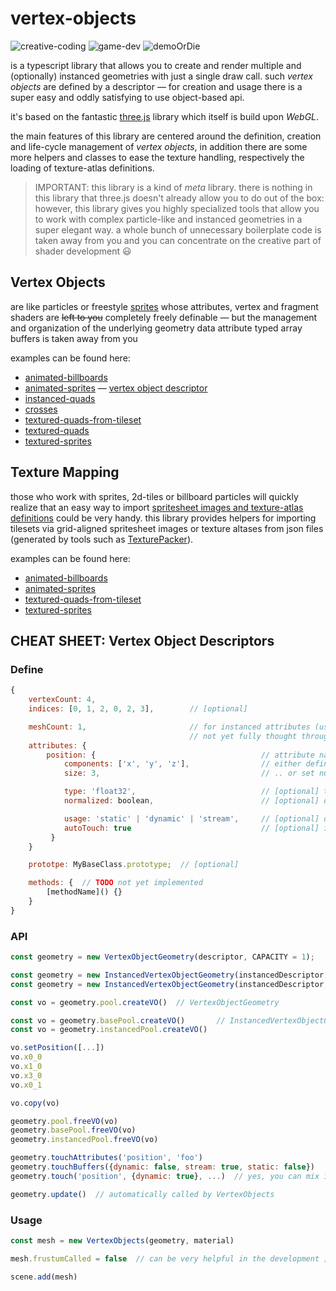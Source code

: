 # vertex-objects

![creative-coding](https://img.shields.io/badge/creative-coding-red) ![game-dev](https://img.shields.io/badge/game-dev-green) ![demoOrDie](https://img.shields.io/badge/demo-or_die-blue)

is a typescript library that allows you to create and render multiple and (optionally) instanced geometries with just a single draw call.
such _vertex objects_ are defined by a descriptor &mdash; for creation and usage there is a super easy and oddly satisfying to use object-based api.

it's based on the fantastic [three.js](https://threejs.org/) library which itself is build upon _WebGL_.

the main features of this library are centered around the definition, creation and life-cycle management of _vertex objects_,
in addition there are some more helpers and classes to ease the texture handling, respectively the loading of texture-atlas definitions.

> IMPORTANT: this library is a kind of _meta_ library. there is nothing in this library that three.js doesn't already allow you to do out of the box: however, this library gives you highly specialized tools that allow you to work with complex particle-like and instanced geometries in a super elegant way. a whole bunch of unnecessary boilerplate code is taken away from you and you can concentrate on the creative part of shader development 😃

## Vertex Objects

are like particles or freestyle [sprites](https://en.wikipedia.org/wiki/Sprite_(computer_graphics)) whose attributes, vertex and fragment shaders are ~~left to you~~ completely freely definable &mdash; but the management and organization of the underlying geometry data attribute typed array buffers is taken away from you

examples can be found here:
- [animated-billboards](https://github.com/spearwolf/three-vertex-objects/tree/main/examples/animated-billboards.html)
- [animated-sprites](https://github.com/spearwolf/three-vertex-objects/tree/main/examples/animated-sprites.html) &mdash; [vertex object descriptor](https://github.com/spearwolf/three-vertex-objects/tree/main/examples/jsm/animated-sprites/)
- [instanced-quads](https://github.com/spearwolf/three-vertex-objects/tree/main/examples/instanced-quads.html)
- [crosses](https://github.com/spearwolf/three-vertex-objects/tree/main/examples/crosses.html)
- [textured-quads-from-tileset](https://github.com/spearwolf/three-vertex-objects/tree/main/examples/textured-quads-from-tileset.html)
- [textured-quads](https://github.com/spearwolf/three-vertex-objects/tree/main/examples/textured-quads.html)
- [textured-sprites](https://github.com/spearwolf/three-vertex-objects/tree/main/examples/textured-sprites.html)


## Texture Mapping

those who work with sprites, 2d-tiles or billboard particles will quickly realize that an easy way to import [spritesheet images and texture-atlas definitions](https://en.wikipedia.org/wiki/Texture_atlas) could be very handy.
this library provides helpers for importing tilesets via grid-aligned spritesheet images or texture altases from json files (generated by tools such as [TexturePacker](https://www.codeandweb.com/texturepacker)).

examples can be found here:
- [animated-billboards](https://github.com/spearwolf/three-vertex-objects/tree/main/examples/animated-billboards.html)
- [animated-sprites](https://github.com/spearwolf/three-vertex-objects/tree/main/examples/animated-sprites.html)
- [textured-quads-from-tileset](https://github.com/spearwolf/three-vertex-objects/tree/main/examples/textured-quads-from-tileset.html)
- [textured-sprites](https://github.com/spearwolf/three-vertex-objects/tree/main/examples/textured-sprites.html)


## CHEAT SHEET: Vertex Object Descriptors

### Define

```js
{
    vertexCount: 4,
    indices: [0, 1, 2, 0, 2, 3],        // [optional]

    meshCount: 1,                       // for instanced attributes (use instead of vertexCount)
                                        // not yet fully thought through: VertexBufferObject <- capacity <- meshCount > 1 ?
    attributes: {
        position: {                                     // attribute name
            components: ['x', 'y', 'z'],                // either define components ..
            size: 3,                                    // .. or set number of anonymous components

            type: 'float32',                            // [optional] the default type is float32
            normalized: boolean,                        // [optional] default is not

            usage: 'static' | 'dynamic' | 'stream',     // [optional] default is 'static'
            autoTouch: true                             // [optional] if usage == 'static' then default is false otherwise true
         }
    }

    prototpe: MyBaseClass.prototype;  // [optional]

    methods: {  // TODO not yet implemented
        [methodName]() {}
    }
}
```

### API

```js
const geometry = new VertexObjectGeometry(descriptor, CAPACITY = 1);

const geometry = new InstancedVertexObjectGeometry(instancedDescriptor, INSTANCED_CAPACITY, baseDescriptor, BASE_CAPACITY = 1);
const geometry = new InstancedVertexObjectGeometry(instancedDescriptor, INSTANCED_CAPACITY, baseBufferGeometry);

const vo = geometry.pool.createVO()  // VertexObjectGeometry

const vo = geometry.basePool.createVO()       // InstancedVertexObjectGeometry
const vo = geometry.instancedPool.createVO()

vo.setPosition([...])
vo.x0_0
vo.x1_0
vo.x3_0
vo.x0_1

vo.copy(vo)

geometry.pool.freeVO(vo)
geometry.basePool.freeVO(vo)
geometry.instancedPool.freeVO(vo)

geometry.touchAttributes('position', 'foo')
geometry.touchBuffers({dynamic: false, stream: true, static: false})
geometry.touch('position', {dynamic: true}, ...)  // yes, you can mix it here if you want

geometry.update()  // automatically called by VertexObjects
```

### Usage

```js
const mesh = new VertexObjects(geometry, material)

mesh.frustumCalled = false  // can be very helpful in the development ;)

scene.add(mesh)
```
